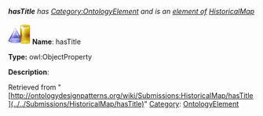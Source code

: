___hasTitle__ has [Category:OntologyElement](../../Category/OntologyElement "Category:OntologyElement") and is an [element of](../../Property/ElementOf "Property:ElementOf") [HistoricalMap](../../Submissions/HistoricalMap "Submissions:HistoricalMap")_


  




[![ObjectProperty](../../images/thumb/c/c3/ObjectProperty.gif/45px-ObjectProperty.gif)](../../Image/ObjectProperty.gif "ObjectProperty")
__Name__: hasTitle 


__Type:__ owl:ObjectProperty 


__Description__: 





Retrieved from "[http://ontologydesignpatterns.org/wiki/Submissions:HistoricalMap/hasTitle](../../Submissions/HistoricalMap/hasTitle)"
 [Category](http://ontologydesignpatterns.org/wiki/Special:Categories "Special:Categories"): [OntologyElement](../../Category/OntologyElement "Category:OntologyElement")